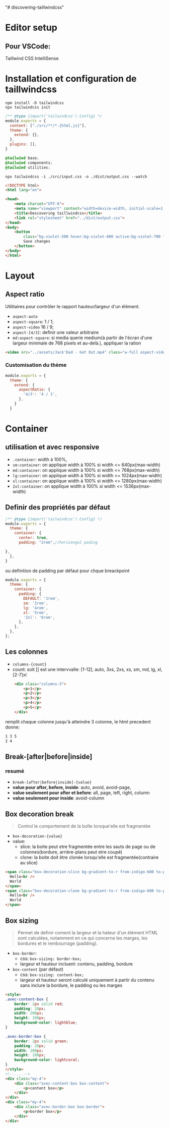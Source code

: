 "# discovering-taillwindcss" 
# Editor setup
## Pour VSCode: 
Taillwind CSS IntelliSense
# Installation et configuration de taillwindcss
```console
npm install -D tailwindcss
npx tailwindcss init
```

```js tailwindcss.config.js
/** @type {import('tailwindcss').Config} */
module.exports = {
  content: ["./src/**/*.{html,js}"],
  theme: {
    extend: {},
  },
  plugins: [],
}
```
```css src/input.css
@tailwind base;
@tailwind components;
@tailwind utilities;
```
```console
npx tailwindcss -i ./src/input.css -o ./dist/output.css --watch
```

```html src/index.html
<!DOCTYPE html>
<html lang="en">

<head>
    <meta charset="UTF-8">
    <meta name="viewport" content="width=device-width, initial-scale=1.0">
    <title>Descovering taillwindcss</title>
    <link rel="stylesheet" href="../dist/output.css">
</head>
<body>
    <button
        class="bg-violet-500 hover:bg-violet-600 active:bg-violet-700 focus:outline-none focus:ring focus:ring-violet-300 ...">
        Save changes
    </button>
</body>
</html>
```

# Layout
## Aspect ratio
Utilitaires pour contrôler le rapport hauteur/largeur d'un élément.
- `aspect-auto`
- `aspect-square`: 1 / 1;
- `aspect-video` 16 / 9;
- ``aspect-[4/3]``: definir une valeur arbitraire
- `md:aspect-square`: si media querie medium(à partir de l'écran d'une largeur minimale de 768 pixels et au-delà.), appliquer la ration
```html
<video src="../assets/Jack'Dad - Get Out.mp4" class="w-full aspect-video md:aspect-square"></video>
```
### Customisation du thème
```js tailwind.config.js
module.exports = {
  theme: {
    extend: {
      aspectRatio: {
        '4/3': '4 / 3',
      },
    }
  }
```
# Container
## utilisation et avec responsive
- ``.container``: width à 100%,
- ``sm:container``: on applique width à 100% si width <= 640px(max-width)
- ``md:container``: on applique width à 100% si width <= 768px(max-width)
- ``lg:container``: on applique width à 100% si width <= 1024px(max-width)
- ``xl:container``: on applique width à 100% si width <= 1280px(max-width)
- ``2xl:container``: on applique width à 100% si width <= 1536px(max-width)
  
## Definir des propriétés par défaut
```js tailwind.config.js
/** @type {import('tailwindcss').Config} */
module.exports = {
  theme: {
    container: {
      center: true,
      padding: "2rem",//horizongal pading

},
  },
}
```
ou definition de padding par défaut pour chque breackpoint
```js tailwind.config.js
module.exports = {
  theme: {
    container: {
      padding: {
        DEFAULT: '1rem',
        sm: '2rem',
        lg: '4rem',
        xl: '5rem',
        '2xl': '6rem',
      },
    },
  },
};
```

##  Les colonnes
- ``columns-{count}``
- count: soit [] est une intervvalle: [1-12], auto, 3xs, 2xs, xs, sm, md, lg, xl, [2-7]xl
```html
    <div class="columns-3">
        <p>1</p>
        <p>2</p>
        <p>3</p>
        <p>4</p>
        <p>5</p>
    </div>
```
remplit chaque colonne jusqu'à atteindre 3 colonne, le html precedent donne:
```txt
1 3 5
2 4
```

## Break-[after|before|inside]
### resumé
- ``break-[after|before|inside]-{value}``
- **value pour after, before, inside**: auto, avoid, avoid-page, 
- **value seulement pour after et before**: all, page, left, right, column
- **value seulement pour inside**: avoid-column

## Box decoration break
> Control le comportement de la boîte lorsque'elle est fragmentée
- ``box-decoration-{value}``
- value: 
  - slice: la boite peut etre fragmentée entre les sauts de page ou de colonnes(bordure, arrière-plans peut etre coupé) 
  - clone: la boite doit être clonée lorsqu'elle est fragmentée(contraire au slice)
```html
<span class="box-decoration-slice bg-gradient-to-r from-indigo-600 to-pink-500 text-white px-2 ...">
  Hello<br />
  World
</span>
<span class="box-decoration-clone bg-gradient-to-r from-indigo-600 to-pink-500 text-white px-2 ...">
  Hello<br />
  World
</span>
```

## Box sizing
> Permet de definir coment la largeur et la hateur d'un élément HTML sont calculées, notamment en ce qui concerne les marges, les bordures et le rembourrage (padding).
- ``box-border``: 
  - css: ``box-sizing: border-box;``
  - largeur et hauteur incluent: contenu, padding, bordure
- ``box-content`` (par défaut)
  - css: ``box-sizing: content-box;``
  - largeur et hauteur seront calculé uniquement à partir du contenu sans inclure la bordure, le padding ou les marges
```html
<style>
.avec-content-box {
    border: 2px solid red;
    padding: 20px;
    width: 200px;
    height: 100px;
    background-color: lightblue;
}

.avec-border-box {
    border: 2px solid green;
    padding: 20px;
    width: 200px;
    height: 100px;
    background-color: lightcoral;
}
</style>
<!--....-->
<div class="my-4">
    <div class="avec-content-box box-content">
        <p>content box</p>
    </div>
</div>
<div class="my-4">
    <div class="avec-border-box box-border">
        <p>border box</p>
    </div>
</div>
```